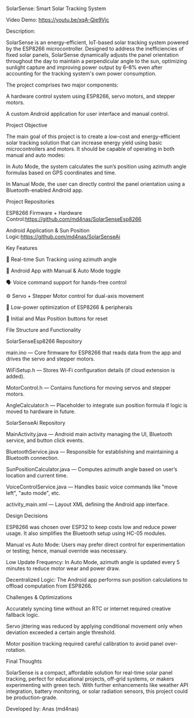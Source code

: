 SolarSense: Smart Solar Tracking System

Video Demo:  https://youtu.be/xqA-Qie9Vjc

Description:

SolarSense is an energy-efficient, IoT-based solar tracking system powered by the ESP8266 microcontroller. Designed to address the inefficiencies of fixed solar panels, SolarSense dynamically adjusts the panel orientation throughout the day to maintain a perpendicular angle to the sun, optimizing sunlight capture and improving power output by 6–8% even after accounting for the tracking system's own power consumption.

The project comprises two major components:

A hardware control system using ESP8266, servo motors, and stepper motors.

A custom Android application for user interface and manual control.

Project Objective

The main goal of this project is to create a low-cost and energy-efficient solar tracking solution that can increase energy yield using basic microcontrollers and motors. It should be capable of operating in both manual and auto modes:

In Auto Mode, the system calculates the sun’s position using azimuth angle formulas based on GPS coordinates and time.

In Manual Mode, the user can directly control the panel orientation using a Bluetooth-enabled Android app.

Project Repositories

ESP8266 Firmware + Hardware Control:https://github.com/md4nas/SolarSenseEsp8266

Android Application & Sun Position Logic:https://github.com/md4nas/SolarSenseAi

Key Features

🧠 Real-time Sun Tracking using azimuth angle

📱 Android App with Manual & Auto Mode toggle

🗣️ Voice command support for hands-free control

⚙️ Servo + Stepper Motor control for dual-axis movement

🔋 Low-power optimization of ESP8266 & peripherals

🔄 Initial and Max Position buttons for reset

File Structure and Functionality

SolarSenseEsp8266 Repository

main.ino — Core firmware for ESP8266 that reads data from the app and drives the servo and stepper motors.

WiFiSetup.h — Stores Wi-Fi configuration details (if cloud extension is added).

MotorControl.h — Contains functions for moving servos and stepper motors.

AngleCalculator.h — Placeholder to integrate sun position formula if logic is moved to hardware in future.

SolarSenseAi Repository

MainActivity.java — Android main activity managing the UI, Bluetooth service, and button click events.

BluetoothService.java — Responsible for establishing and maintaining a Bluetooth connection.

SunPositionCalculator.java — Computes azimuth angle based on user’s location and current time.

VoiceControlService.java — Handles basic voice commands like "move left", "auto mode", etc.

activity_main.xml — Layout XML defining the Android app interface.

Design Decisions

ESP8266 was chosen over ESP32 to keep costs low and reduce power usage. It also simplifies the Bluetooth setup using HC-05 modules.

Manual vs Auto Mode: Users may prefer direct control for experimentation or testing; hence, manual override was necessary.

Low Update Frequency: In Auto Mode, azimuth angle is updated every 5 minutes to reduce motor wear and power draw.

Decentralized Logic: The Android app performs sun position calculations to offload computation from ESP8266.

Challenges & Optimizations

Accurately syncing time without an RTC or internet required creative fallback logic.

Servo jittering was reduced by applying conditional movement only when deviation exceeded a certain angle threshold.

Motor position tracking required careful calibration to avoid panel over-rotation.

Final Thoughts

SolarSense is a compact, affordable solution for real-time solar panel tracking, perfect for educational projects, off-grid systems, or makers experimenting with green tech. With further enhancements like weather API integration, battery monitoring, or solar radiation sensors, this project could be production-grade.

Developed by: Anas (md4nas)
